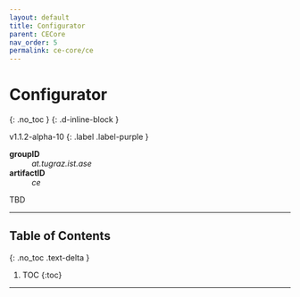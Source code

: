 ```yaml
---
layout: default
title: Configurator
parent: CECore
nav_order: 5
permalink: ce-core/ce
---
```


# Configurator
{: .no_toc }
{: .d-inline-block }

v1.1.2-alpha-10
{: .label .label-purple }

<dl>
    <dt><strong>groupID</strong></dt>
    <dd><em>at.tugraz.ist.ase</em></dd>
    <dt><strong>artifactID</strong></dt>
    <dd><em>ce</em></dd>
</dl>

TBD

<!-- Supports two modes: -->
<!-- 1. Compact mode -->
<!-- 2. Control mode -->

---

## Table of Contents
{: .no_toc .text-delta }

1. TOC
{:toc}

---

<!-- {% capture code %} -->
<!-- {% highlight java linenos %} -->
<!-- // create a configurator -->
<!-- Configurator configurator = new Configurator(kb, true, new FMSolutionTranslator()); -->

<!-- // initilize the configurator with KB or with not(KB) -->
<!-- configurator.initializeWithKB(); -->
<!-- // configurator.initializeWithNotKB(); -->

<!-- // identify solutions -->
<!-- configurator.find(43, 0); -->

<!-- // reset the configurator -->
<!-- configurator.reset(); -->

<!-- // print out the solutions -->
<!-- for (Solution s : configurator.getSolutions()) { -->
<!--     System.out.print(++counter + " " + s + " - "); -->
<!-- } -->

<!-- Sau khi reset, nếu thực hiện tìm lại thì sẽ lấy lại các solutions cũ. -->
<!-- {% endhighlight %} -->
<!-- {% endcapture %} -->
<!-- {% include fix_linenos.html code=code %} -->
<!-- {% assign code = nil %} -->

<!-- {: .highlight } -->
<!-- After resetting, -->

<!-- Example 1: Sử dụng vòng lặp tìm cho đến khi nào hết solutions thì dùng -->

<!-- Configurator configurator = new Configurator(kb, true, new FMSolutionTranslator()); -->
<!-- configurator.initializeWithKB(); -->

<!-- // Identify solutions -->
<!-- while (configurator.find(1, 0, null)) { -->
<!--     // Do something with the solution -->
<!--     } -->

<!-- configurator.reset(); -->